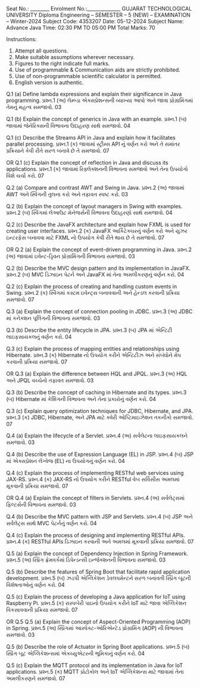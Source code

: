 Seat No.: ________ Enrolment No.:______________
GUJARAT TECHNOLOGICAL UNIVERSITY
Diploma Engineering – SEMESTER – 5 (NEW) – EXAMINATION – Winter-2024
Subject Code: 4353207 Date: 05-12-2024
Subject Name: Advance Java
Time: 02:30 PM TO 05:00 PM Total Marks: 70

Instructions:
1. Attempt all questions.
2. Make suitable assumptions wherever necessary.
3. Figures to the right indicate full marks.
4. Use of programmable & Communication aids are strictly prohibited.
5. Use of non-programmable scientific calculator is permitted.
6. English version is authentic.

Q.1 (a) Define lambda expressions and explain their significance in Java programming.
પ્રશ્ન.1 (અ) લેમ્બ્ડા એક્સપ્રેશન્સની વ્યાખ્યા આપો અને જાવા પ્રોગ્રામિંગમાં તેમનું મહત્વ સમજાવો.
03

Q.1 (b) Explain the concept of generics in Java with an example.
પ્રશ્ન.1 (બ) જાવામાં જેનેરિક્સની વિભાવના ઉદાહરણ સાથે સમજાવો.
04

Q.1 (c) Describe the Streams API in Java and explain how it facilitates parallel processing.
પ્રશ્ન.1 (ક) જાવામાં સ્ટ્રીમ્સ API નું વર્ણન કરો અને તે સમાંતર પ્રક્રિયાને કેવી રીતે સરળ બનાવે છે તે સમજાવો.
07

OR
Q.1 (c) Explain the concept of reflection in Java and discuss its applications.
પ્રશ્ન.1 (ક) જાવામાં રિફ્લેક્શનની વિભાવના સમજાવો અને તેના ઉપયોગો વિશે ચર્ચા કરો.
07

Q.2 (a) Compare and contrast AWT and Swing in Java.
પ્રશ્ન.2 (અ) જાવામાં AWT અને સ્વિંગની તુલના કરો અને તફાવત સ્પષ્ટ કરો.
03

Q.2 (b) Explain the concept of layout managers in Swing with examples.
પ્રશ્ન.2 (બ) સ્વિંગમાં લેઆઉટ મેનેજર્સની વિભાવના ઉદાહરણો સાથે સમજાવો.
04

Q.2 (c) Describe the JavaFX architecture and explain how FXML is used for creating user interfaces.
પ્રશ્ન.2 (ક) JavaFX આર્કિટેક્ચરનું વર્ણન કરો અને યુઝર ઇન્ટરફેસ બનાવવા માટે FXML નો ઉપયોગ કેવી રીતે થાય છે તે સમજાવો.
07

OR
Q.2 (a) Explain the concept of event-driven programming in Java.
પ્રશ્ન.2 (અ) જાવામાં ઇવેન્ટ-ડ્રિવન પ્રોગ્રામિંગની વિભાવના સમજાવો.
03

Q.2 (b) Describe the MVC design pattern and its implementation in JavaFX.
પ્રશ્ન.2 (બ) MVC ડિઝાઇન પેટર્ન અને JavaFX માં તેના અમલીકરણનું વર્ણન કરો.
04

Q.2 (c) Explain the process of creating and handling custom events in Swing.
પ્રશ્ન.2 (ક) સ્વિંગમાં કસ્ટમ ઇવેન્ટ્સ બનાવવાની અને હેન્ડલ કરવાની પ્રક્રિયા સમજાવો.
07

Q.3 (a) Explain the concept of connection pooling in JDBC.
પ્રશ્ન.3 (અ) JDBC માં કનેક્શન પૂલિંગની વિભાવના સમજાવો.
03

Q.3 (b) Describe the entity lifecycle in JPA.
પ્રશ્ન.3 (બ) JPA માં એન્ટિટી લાઇફસાયકલનું વર્ણન કરો.
04

Q.3 (c) Explain the process of mapping entities and relationships using Hibernate.
પ્રશ્ન.3 (ક) Hibernate નો ઉપયોગ કરીને એન્ટિટીઝ અને સંબંધોને મેપ કરવાની પ્રક્રિયા સમજાવો.
07

OR
Q.3 (a) Explain the difference between HQL and JPQL.
પ્રશ્ન.3 (અ) HQL અને JPQL વચ્ચેનો તફાવત સમજાવો.
03

Q.3 (b) Describe the concept of caching in Hibernate and its types.
પ્રશ્ન.3 (બ) Hibernate માં કેશિંગની વિભાવના અને તેના પ્રકારોનું વર્ણન કરો.
04

Q.3 (c) Explain query optimization techniques for JDBC, Hibernate, and JPA.
પ્રશ્ન.3 (ક) JDBC, Hibernate, અને JPA માટે ક્વેરી ઓપ્ટિમાઇઝેશન તકનીકો સમજાવો.
07

Q.4 (a) Explain the lifecycle of a Servlet.
પ્રશ્ન.4 (અ) સર્વલેટના લાઇફસાયકલને સમજાવો.
03

Q.4 (b) Describe the use of Expression Language (EL) in JSP.
પ્રશ્ન.4 (બ) JSP માં એક્સપ્રેશન લેંગ્વેજ (EL) ના ઉપયોગનું વર્ણન કરો.
04

Q.4 (c) Explain the process of implementing RESTful web services using JAX-RS.
પ્રશ્ન.4 (ક) JAX-RS નો ઉપયોગ કરીને RESTful વેબ સર્વિસીસ અમલમાં મૂકવાની પ્રક્રિયા સમજાવો.
07

OR
Q.4 (a) Explain the concept of filters in Servlets.
પ્રશ્ન.4 (અ) સર્વલેટ્સમાં ફિલ્ટર્સની વિભાવના સમજાવો.
03

Q.4 (b) Describe the MVC pattern with JSP and Servlets.
પ્રશ્ન.4 (બ) JSP અને સર્વલેટ્સ સાથે MVC પેટર્નનું વર્ણન કરો.
04

Q.4 (c) Explain the process of designing and implementing RESTful APIs.
પ્રશ્ન.4 (ક) RESTful APIs ડિઝાઇન કરવાની અને અમલમાં મૂકવાની પ્રક્રિયા સમજાવો.
07

Q.5 (a) Explain the concept of Dependency Injection in Spring Framework.
પ્રશ્ન.5 (અ) સ્પ્રિંગ ફ્રેમવર્કમાં ડિપેન્ડન્સી ઇન્જેક્શનની વિભાવના સમજાવો.
03

Q.5 (b) Describe the features of Spring Boot that facilitate rapid application development.
પ્રશ્ન.5 (બ) ઝડપી એપ્લિકેશન ડેવલપમેન્ટને સરળ બનાવતી સ્પ્રિંગ બૂટની વિશેષતાઓનું વર્ણન કરો.
04

Q.5 (c) Explain the process of developing a Java application for IoT using Raspberry Pi.
પ્રશ્ન.5 (ક) રાસ્પબેરી પાઇનો ઉપયોગ કરીને IoT માટે જાવા એપ્લિકેશન વિકસાવવાની પ્રક્રિયા સમજાવો.
07

OR
Q.5 Q.5 (a) Explain the concept of Aspect-Oriented Programming (AOP) in Spring.
પ્રશ્ન.5 (અ) સ્પ્રિંગમાં આસ્પેક્ટ-ઓરિએન્ટેડ પ્રોગ્રામિંગ (AOP) ની વિભાવના સમજાવો.
03

Q.5 (b) Describe the role of Actuator in Spring Boot applications.
પ્રશ્ન.5 (બ) સ્પ્રિંગ બૂટ એપ્લિકેશન્સમાં એક્ચ્યુએટરની ભૂમિકાનું વર્ણન કરો.
04

Q.5 (c) Explain the MQTT protocol and its implementation in Java for IoT applications.
પ્રશ્ન.5 (ક) MQTT પ્રોટોકોલ અને IoT એપ્લિકેશન્સ માટે જાવામાં તેના અમલીકરણને સમજાવો.
07
